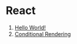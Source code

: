 # React

1. [Hello World!](https://react-helloworld-intro.netlify.app/)
2. [Conditional Rendering](https://conditional-rendering-reactjs.netlify.app/)
